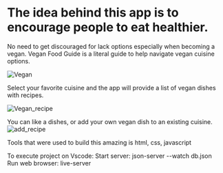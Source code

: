 # The idea behind this app is to encourage people to eat healthier. 
No need to get discouraged for lack options especially when becoming a vegan.
Vegan Food Guide is a literal guide to help navigate vegan cuisine options.

![Vegan](https://github.com/jerrizzy/vegan-food-guide/assets/37149800/255f2046-bb8a-4968-890b-76b3fa7bd495)

Select your favorite cuisine and the app will provide a list of vegan dishes with recipes.

![Vegan_recipe](https://github.com/jerrizzy/vegan-food-guide/assets/37149800/56a97048-aac2-401b-9a35-067da3cd31e1)

You can like a dishes, or add your own vegan dish to an existing cuisine.
![add_recipe](https://github.com/jerrizzy/vegan-food-guide/assets/37149800/571e266d-4ae0-43f4-aa18-dcfebd4565f1)

Tools that were used to build this amazing is html, css, javascript

To execute project on Vscode:
Start server: json-server --watch db.json
Run web browser: live-server
